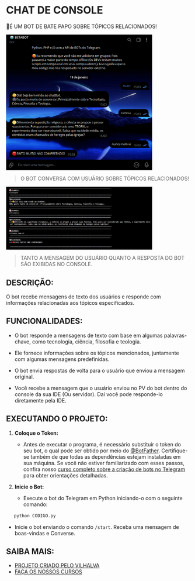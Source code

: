 # CHAT DE CONSOLE
🤤É UM BOT DE BATE PAPO SOBRE TÓPICOS RELACIONADOS!

<img src="FOTO_1.png" align="center" width="400"> <br>
> O BOT CONVERSA COM USUÁRIO SOBRE TÓPICOS RELACIONADOS!

<img src="FOTO_2.png" align="center" width="400"> <br>
> TANTO A MENSAGEM DO USUÁRIO QUANTO A RESPOSTA DO BOT SÃO EXIBIDAS NO CONSOLE.

## DESCRIÇÃO:
O bot recebe mensagens de texto dos usuários e responde com informações relacionadas aos tópicos especificados.

## FUNCIONALIDADES:
- O bot responde a mensagens de texto com base em algumas palavras-chave, como tecnologia, ciência, filosofia e teologia.

- Ele fornece informações sobre os tópicos mencionados, juntamente com algumas mensagens predefinidas.

- O bot envia respostas de volta para o usuário que enviou a mensagem original.

- Você recebe a mensagem que o usuário enviou no PV do bot dentro do console da sua IDE (Ou servidor). Daí você pode responde-lo diretamente pela IDE.

## EXECUTANDO O PROJETO:
1. **Coloque o Token:**
   - Antes de executar o programa, é necessário substituir o token do seu bot, o qual pode ser obtido por meio do [@BotFather](https://t.me/BotFather). Certifique-se também de que todas as dependências estejam instaladas em sua máquina. Se você não estiver familiarizado com esses passos, confira nosso [curso completo sobre a criação de bots no Telegram](https://github.com/VILHALVA/CURSO-DE-TELEGRAM-BOT) para obter orientações detalhadas.

2. **Inicie o Bot:**
   - Execute o bot do Telegram em Python iniciando-o com o seguinte comando:
```bash
   python CODIGO.py
```
   - Inicie o bot enviando o comando `/start`. Receba uma mensagem de boas-vindas e Converse.

## SAIBA MAIS:
- [PROJETO CRIADO PELO VILHALVA](https://github.com/VILHALVA)
- [FAÇA OS NOSSOS CURSOS](https://github.com/VILHALVA?tab=repositories&q=+topic:CURSO)
